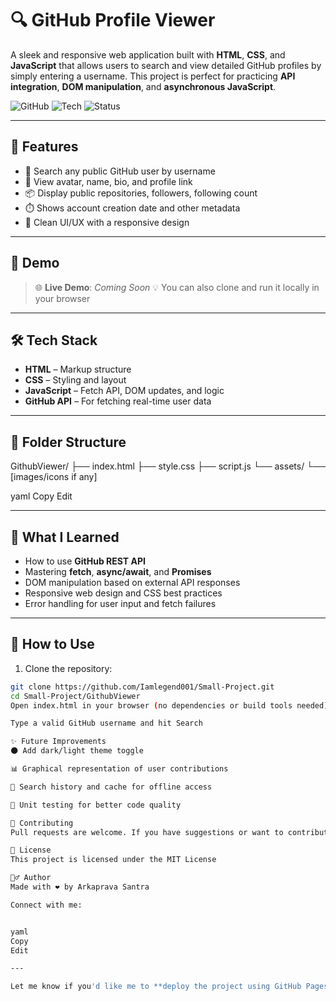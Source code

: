 # 🔍 GitHub Profile Viewer

A sleek and responsive web application built with **HTML**, **CSS**, and **JavaScript** that allows users to search and view detailed GitHub profiles by simply entering a username. This project is perfect for practicing **API integration**, **DOM manipulation**, and **asynchronous JavaScript**.

![GitHub](https://img.shields.io/badge/Author-Arkaprava%20Santra-blueviolet)
![Tech](https://img.shields.io/badge/TechStack-JavaScript%20%7C%20HTML%20%7C%20CSS-blue)
![Status](https://img.shields.io/badge/Status-Completed-brightgreen)

---

## 🚀 Features

- 🔎 Search any public GitHub user by username
- 📸 View avatar, name, bio, and profile link
- 📦 Display public repositories, followers, following count
- ⏱️ Shows account creation date and other metadata
- 🌙 Clean UI/UX with a responsive design

---

## 📸 Demo

> 🌐 **Live Demo**: _Coming Soon_
> 💡 You can also clone and run it locally in your browser

---

## 🛠️ Tech Stack

- **HTML** – Markup structure
- **CSS** – Styling and layout
- **JavaScript** – Fetch API, DOM updates, and logic
- **GitHub API** – For fetching real-time user data

---

## 📂 Folder Structure

GithubViewer/
├── index.html
├── style.css
├── script.js
└── assets/
└── [images/icons if any]

yaml
Copy
Edit

---

## 🧠 What I Learned

- How to use **GitHub REST API**
- Mastering **fetch**, **async/await**, and **Promises**
- DOM manipulation based on external API responses
- Responsive web design and CSS best practices
- Error handling for user input and fetch failures

---

## 🧪 How to Use

1. Clone the repository:

```bash
git clone https://github.com/Iamlegend001/Small-Project.git
cd Small-Project/GithubViewer
Open index.html in your browser (no dependencies or build tools needed)

Type a valid GitHub username and hit Search

✨ Future Improvements
🌑 Add dark/light theme toggle

📊 Graphical representation of user contributions

💾 Search history and cache for offline access

🧪 Unit testing for better code quality

🤝 Contributing
Pull requests are welcome. If you have suggestions or want to contribute new features, feel free to fork the repo and submit a PR.

📄 License
This project is licensed under the MIT License

🙋‍♂️ Author
Made with ❤️ by Arkaprava Santra

Connect with me:


yaml
Copy
Edit

---

Let me know if you'd like me to **deploy the project using GitHub Pages** or help with **adding visuals like screenshots or GIFs** in the README.







```
